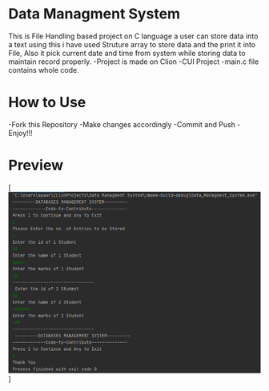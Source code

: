 # Data Managment System
This is File Handling based project on C language a user can store data into a text using this i have used 
Struture array to store data and the print it into File, Also it pick current date and time from system while storing data 
to maintain record properly.
  -Project is made on Clion
  -CUI Project
  -main.c file contains whole code.
# How to Use
 -Fork this Repository 
 -Make changes accordingly
 -Commit and Push
 -Enjoy!!!
# Preview
[![Program Preview](Preview/Programe.PNG)]
